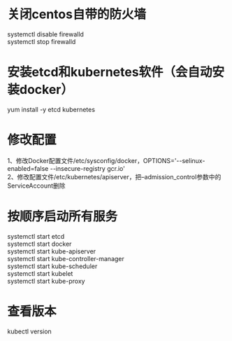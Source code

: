 # 关闭centos自带的防火墙
systemctl disable firewalld  
systemctl stop firewalld  

# 安装etcd和kubernetes软件（会自动安装docker）
yum install -y etcd kubernetes  

# 修改配置
1、修改Docker配置文件/etc/sysconfig/docker，OPTIONS='--selinux-enabled=false --insecure-registry gcr.io'  
2、修改配置文件/etc/kubernetes/apiserver，把–admission_control参数中的ServiceAccount删除

# 按顺序启动所有服务
systemctl start etcd  
systemctl start docker  
systemctl start kube-apiserver  
systemctl start kube-controller-manager  
systemctl start kube-scheduler  
systemctl start kubelet  
systemctl start kube-proxy  

# 查看版本
kubectl version
